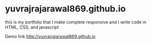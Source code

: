 # yuvrajrajarawal869.github.io
this is my portfolio that I make complete responsive  and I write code in HTML, CSS, and javascript

Demo link http://yuvrajrajarawal869.github.io
